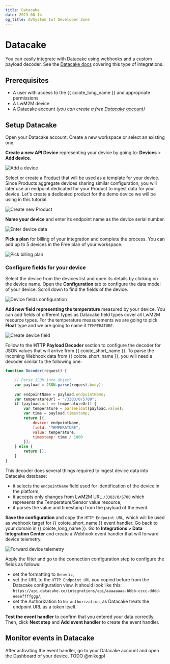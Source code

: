 ```yaml
---
title: Datacake
date: 2023-08-14
og_title: AVSystem IoT Developer Zone
---
```


# Datacake

You can easily integrate with [Datacake](https://datacake.co/) using webhooks and a custom payload decoder. See the [Datacake docs](https://docs.datacake.de/integrations/webhook) covering this type of integrations.

## Prerequisites

* A user with access to the {{ coiote_long_name }} and appropriate permissions
* A LwM2M device
* A Datacake account *(you can create a free [Datacake account](https://app.datacake.de/signup))*


## Setup Datacake

Open your Datacake account. Create a new workspace or select an existing one.

**Create a new API Device** representing your device by going to: **Devices** > **Add device**.

![Add a device](images/datacake-add-device.png "Add a device")

Select or create a [Product](https://docs.datacake.de/device/product) that will be used as a template for your device. Since Products aggregate devices sharing similar configuration, you will later use an endpoint dedicated for your Product to ingest data for your device. Let's create a dedicated product for the demo device we will be using in this tutorial. 

![Create new Product](images/datacake-add-product.png "Create new Product")

**Name your device** and enter its endpoint name as the device serial number.

![Enter device data](images/datacake-enter-device-data.png "Enter device data")

**Pick a plan** for billing of your integration and complete the process. You can add up to 5 devices in the Free plan of your workspace.

![Pick billing plan](images/datacake-select-plan.png "Pick billing plan")

### Configure fields for your device

Select the device from the devices list and open its details by clicking on the device name. Open the **Configuration** tab to configure the data model of your device. Scroll down to find the fields of the device.

![Device fields configuration](images/datacake-fields.png "Device fields configuration")

**Add new field representing the temperature** measured by your device. You can add fields of different types as Datacake field types cover all LwM2M resource types. For the temperature measurements we are going to pick **Float** type and we are going to name it `TEMPERATURE`.

![Create device field](images/datacake-add-field.png "Create device field")

Follow to the **HTTP Payload Decoder** section to configure the decoder for JSON values that will arrive from {{ coiote_short_name }}. To parse the incoming Webhook data from {{ coiote_short_name }}, you will need a decoder similar to the following one:

```javascript
function Decoder(request) {

    // Parse JSON into Object
    var payload = JSON.parse(request.body);
    
    var endpointName = payload.endpointName;
    var temperatureUrl = "/3303/0/5700";
    if (payload.url == temperatureUrl) {
   		var temperature = parseFloat(payload.value);
   		var time = payload.timestamp;
   		return [{
   			device: endpointName,
   			field: "TEMPERATURE",
   			value: temperature,
   			timestamp: time / 1000
   		}];
    } else {
    	return [];
    }
}
```

This decoder does several things required to ingest device data into Datacake database:

- it selects the `endpointName` field used for identification of the device in the platform,
- it accepts only changes from LwM2M URL `/3303/0/5700` which represents the Temperature/Sensor value resource,
- it parses the value and timestamp from the payload of the event.

**Save the configuration** and copy the `HTTP Endpoint URL`, which will be used as webhook target for {{ coiote_short_name }} event handler. Go back to your domain in {{ coiote_long_name }}. Go to **Integrations > Data Integration Center** and create a Webhook event handler that will forward device telemetry.

![Forward device telemetry](images/datacake-filter-config.png "Forward device telemetry")

Apply the filter and go to the connection configuration step to configure the fields as follows:

- set the formatting to `Generic`,
- set the URL to the `HTTP Endpoint URL` you copied before from the Datacake configuration view. It should look like this: `https://api.datacake.co/integrations/api/aaaaaaaa-bbbb-cccc-dddd-eeeeffffggg/`,
- set the Authorization to `No authorization`, as Datacake treats the endpoint URL as a token itself.

**Test the event handler** to confirm that you entered your data correctly. Then, click **Next step** and **Add event handler** to create the event handler.

## Monitor events in Datacake

After activating the event handler, go to your Datacake account and open the Dashboard of your device. TODO @mikegpl